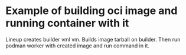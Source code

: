 # Example of building oci image and running container with it

Lineup creates builder vml vm. Builds image tarball on builder. Then run
podman worker with created image and run command in it.
